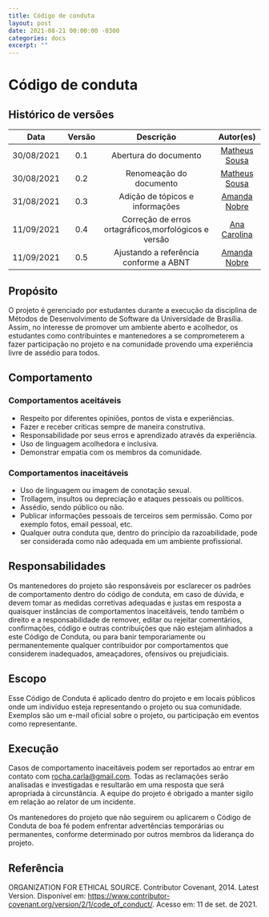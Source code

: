 ```yaml
---
title: Código de conduta
layout: post
date: 2021-08-21 00:00:00 -0300
categories: docs
excerpt: ""
---
```


# Código de conduta

## Histórico de versões

| Data       | Versão | Descrição                      | Autor(es) |
| :--------: | :----: | :----------------------------: | :-------: |
| 30/08/2021 |  0.1   |     Abertura do documento      | [Matheus Sousa](https://github.com/gatotabaco) |
| 30/08/2021 |  0.2 |     Renomeação do documento      | [Matheus Sousa](https://github.com/gatotabaco) |
| 31/08/2021 |  0.3   |     Adição de tópicos e informações      | [Amanda Nobre](https://github.com/AmandaNbr) |
| 11/09/2021 |  0.4   |     Correção de erros ortagráficos,morfológicos e versão      | [Ana Carolina](https://github.com/AnaCarolinaRodriguesLeite) |
| 11/09/2021 |  0.5   |     Ajustando a referência conforme a ABNT      | [Amanda Nobre](https://github.com/AmandaNbr) |

## Propósito

O projeto é gerenciado por estudantes durante a execução da disciplina de Métodos de Desenvolvimento de Software da Universidade de Brasília. Assim, no interesse de promover um ambiente aberto e acolhedor, os estudantes como contribuintes e mantenedores a se comprometerem a fazer participação no projeto e na comunidade provendo uma experiência livre de assédio para todos.

## Comportamento

### Comportamentos aceitáveis

- Respeito por diferentes opiniões, pontos de vista e experiências.
- Fazer e receber críticas sempre de maneira construtiva.
- Responsabilidade por seus erros e aprendizado através da experiência.
- Uso de linguagem acolhedora e inclusiva.
- Demonstrar empatia com os membros da comunidade.

### Comportamentos inaceitáveis

- Uso de linguagem ou imagem de conotação sexual.
- Trollagem, insultos ou depreciação e ataques pessoais ou políticos.
- Assédio, sendo público ou não.
- Publicar informações pessoais de terceiros sem permissão. Como por exemplo fotos, email pessoal, etc.
- Qualquer outra conduta que, dentro do princípio da razoabilidade, pode ser considerada como não adequada em um ambiente profissional.

## Responsabilidades

Os mantenedores do projeto são responsáveis por esclarecer os padrões de
comportamento dentro do código de conduta, em caso de dúvida, e devem tomar as medidas corretivas adequadas e justas em
resposta a quaisquer instâncias de comportamentos inaceitáveis, tendo também o direito e a responsabilidade de remover, editar ou
rejeitar comentários, confirmações, código e outras contribuições
que não estejam alinhados a este Código de Conduta, ou para banir temporariamente ou
permanentemente qualquer contribuidor por comportamentos que considerem inadequados,
ameaçadores, ofensivos ou prejudiciais. 

## Escopo

Esse Código de Conduta é aplicado dentro do projeto e em locais públicos onde um indivíduo esteja representando o projeto ou sua comunidade. Exemplos são um e-mail oficial sobre o projeto, ou participação em eventos como representante.

## Execução

Casos de comportamento inaceitáveis podem ser reportados ao entrar em contato com rocha.carla@gmail.com. Todas as reclamações serão analisadas e investigadas e resultarão em uma resposta que será apropriada à circunstância. A equipe do projeto é
obrigado a manter sigilo em relação ao relator de um incidente.

Os mantenedores do projeto que não seguirem ou aplicarem o Código de Conduta de boa fé podem enfrentar advertências temporárias ou permanentes, conforme determinado por outros membros da liderança do projeto. 

## Referência

ORGANIZATION FOR ETHICAL SOURCE. Contributor Covenant, 2014. Latest Version. Disponível em: https://www.contributor-covenant.org/version/2/1/code_of_conduct/. Acesso em: 11 de set. de 2021.
